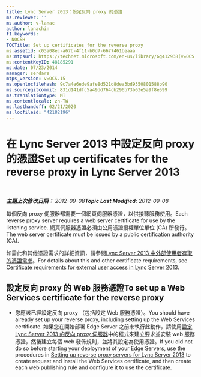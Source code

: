 ```yaml
---
title: Lync Server 2013：設定反向 proxy 的憑證
ms.reviewer: ''
ms.author: v-lanac
author: lanachin
f1.keywords:
- NOCSH
TOCTitle: Set up certificates for the reverse proxy
ms:assetid: c03a08ec-a67b-4f11-b0d7-6677461beaaa
ms:mtpsurl: https://technet.microsoft.com/en-us/library/Gg412938(v=OCS.15)
ms:contentKeyID: 48185291
ms.date: 07/23/2014
manager: serdars
mtps_version: v=OCS.15
ms.openlocfilehash: 9c7a4e6ede9afe8d521d8dea3bd9350801588b90
ms.sourcegitcommit: 831d141dfc5a49dd764cb296b73b63e5a9f8e599
ms.translationtype: MT
ms.contentlocale: zh-TW
ms.lasthandoff: 02/21/2020
ms.locfileid: "42182196"
---
```

<div data-xmlns="http://www.w3.org/1999/xhtml">

<div class="topic" data-xmlns="http://www.w3.org/1999/xhtml" data-msxsl="urn:schemas-microsoft-com:xslt" data-cs="https://msdn.microsoft.com/">

<div data-asp="https://msdn2.microsoft.com/asp">

# <a name="set-up-certificates-for-the-reverse-proxy-in-lync-server-2013"></a><span data-ttu-id="f0786-102">在 Lync Server 2013 中設定反向 proxy 的憑證</span><span class="sxs-lookup"><span data-stu-id="f0786-102">Set up certificates for the reverse proxy in Lync Server 2013</span></span>

</div>

<div id="mainSection">

<div id="mainBody">

<span> </span>

<span data-ttu-id="f0786-103">_**主題上次修改日期：** 2012-09-08_</span><span class="sxs-lookup"><span data-stu-id="f0786-103">_**Topic Last Modified:** 2012-09-08_</span></span>

<span data-ttu-id="f0786-104">每個反向 proxy 伺服器都需要一個網頁伺服器憑證，以供接聽服務使用。</span><span class="sxs-lookup"><span data-stu-id="f0786-104">Each reverse proxy server requires a web server certificate for use by the listening service.</span></span> <span data-ttu-id="f0786-105">網頁伺服器憑證必須由公用憑證授權單位單位 (CA) 所發行。</span><span class="sxs-lookup"><span data-stu-id="f0786-105">The web server certificate must be issued by a public certification authority (CA).</span></span>

<span data-ttu-id="f0786-106">如需此和其他憑證需求的詳細資訊，請參閱[Lync Server 2013 中外部使用者存取的憑證需求](lync-server-2013-certificate-requirements-for-external-user-access.md)。</span><span class="sxs-lookup"><span data-stu-id="f0786-106">For details about this and other certificate requirements, see [Certificate requirements for external user access in Lync Server 2013](lync-server-2013-certificate-requirements-for-external-user-access.md).</span></span>

<div>

## <a name="to-set-up-a-web-services-certificate-for-the-reverse-proxy"></a><span data-ttu-id="f0786-107">設定反向 proxy 的 Web 服務憑證</span><span class="sxs-lookup"><span data-stu-id="f0786-107">To set up a Web Services certificate for the reverse proxy</span></span>

  - <span data-ttu-id="f0786-108">您應該已經設定反向 proxy （包括設定 Web 服務憑證）。</span><span class="sxs-lookup"><span data-stu-id="f0786-108">You should have already set up your reverse proxy, including setting up the Web Services certificate.</span></span> <span data-ttu-id="f0786-109">如果您在開始部署 Edge Server 之前未執行此動作，請使用[設定 Lync Server 2013 的反向 proxy 伺服器](lync-server-2013-setting-up-reverse-proxy-servers.md)中的程式來建立要求並安裝 web 服務憑證，然後建立每個 web 發佈規則，並將其設定為使用憑證。</span><span class="sxs-lookup"><span data-stu-id="f0786-109">If you did not do so before starting your deployment of your Edge Servers, use the procedures in [Setting up reverse proxy servers for Lync Server 2013](lync-server-2013-setting-up-reverse-proxy-servers.md) to create request and install the Web Services certificate, and then create each web publishing rule and configure it to use the certificate.</span></span>

</div>

</div>

<span> </span>

</div>

</div>

</div>

